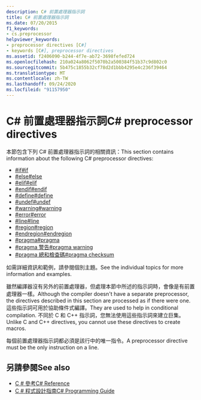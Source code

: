 ```yaml
---
description: C# 前置處理器指示詞
title: C# 前置處理器指示詞
ms.date: 07/20/2015
f1_keywords:
- cs.preprocessor
helpviewer_keywords:
- preprocessor directives [C#]
- keywords [C#], preprocessor directives
ms.assetid: f2406090-b244-4f7e-ab72-3698fefed724
ms.openlocfilehash: 210a024a8062f5070b2a500384f51b37c9d802c0
ms.sourcegitcommit: 5b475c1855b32cf78d2d1bbb4295e4c236f39464
ms.translationtype: MT
ms.contentlocale: zh-TW
ms.lasthandoff: 09/24/2020
ms.locfileid: "91157950"
---
```

# <a name="c-preprocessor-directives"></a><span data-ttu-id="d347c-103">C# 前置處理器指示詞</span><span class="sxs-lookup"><span data-stu-id="d347c-103">C# preprocessor directives</span></span>

<span data-ttu-id="d347c-104">本節包含下列 C# 前置處理器指示詞的相關資訊：</span><span class="sxs-lookup"><span data-stu-id="d347c-104">This section contains information about the following C# preprocessor directives:</span></span>

- [<span data-ttu-id="d347c-105">#if</span><span class="sxs-lookup"><span data-stu-id="d347c-105">#if</span></span>](./preprocessor-if.md)
- [<span data-ttu-id="d347c-106">#else</span><span class="sxs-lookup"><span data-stu-id="d347c-106">#else</span></span>](./preprocessor-else.md)
- [<span data-ttu-id="d347c-107">#elif</span><span class="sxs-lookup"><span data-stu-id="d347c-107">#elif</span></span>](./preprocessor-elif.md)
- [<span data-ttu-id="d347c-108">#endif</span><span class="sxs-lookup"><span data-stu-id="d347c-108">#endif</span></span>](./preprocessor-endif.md)
- [<span data-ttu-id="d347c-109">#define</span><span class="sxs-lookup"><span data-stu-id="d347c-109">#define</span></span>](./preprocessor-define.md)
- [<span data-ttu-id="d347c-110">#undef</span><span class="sxs-lookup"><span data-stu-id="d347c-110">#undef</span></span>](./preprocessor-undef.md)
- [<span data-ttu-id="d347c-111">#warning</span><span class="sxs-lookup"><span data-stu-id="d347c-111">#warning</span></span>](./preprocessor-warning.md)
- [<span data-ttu-id="d347c-112">#error</span><span class="sxs-lookup"><span data-stu-id="d347c-112">#error</span></span>](./preprocessor-error.md)
- [<span data-ttu-id="d347c-113">#line</span><span class="sxs-lookup"><span data-stu-id="d347c-113">#line</span></span>](./preprocessor-line.md)
- [<span data-ttu-id="d347c-114">#region</span><span class="sxs-lookup"><span data-stu-id="d347c-114">#region</span></span>](./preprocessor-region.md)
- [<span data-ttu-id="d347c-115">#endregion</span><span class="sxs-lookup"><span data-stu-id="d347c-115">#endregion</span></span>](./preprocessor-endregion.md)
- [<span data-ttu-id="d347c-116">#pragma</span><span class="sxs-lookup"><span data-stu-id="d347c-116">#pragma</span></span>](./preprocessor-pragma.md)
- [<span data-ttu-id="d347c-117">#pragma 警告</span><span class="sxs-lookup"><span data-stu-id="d347c-117">#pragma warning</span></span>](./preprocessor-pragma-warning.md)
- [<span data-ttu-id="d347c-118">#pragma 總和檢查碼</span><span class="sxs-lookup"><span data-stu-id="d347c-118">#pragma checksum</span></span>](./preprocessor-pragma-checksum.md)

<span data-ttu-id="d347c-119">如需詳細資訊和範例，請參閱個別主題。</span><span class="sxs-lookup"><span data-stu-id="d347c-119">See the individual topics for more information and examples.</span></span>

<span data-ttu-id="d347c-120">雖然編譯器沒有另外的前置處理器，但處理本節中所述的指示詞時，會像是有前置處理器一樣。</span><span class="sxs-lookup"><span data-stu-id="d347c-120">Although the compiler doesn't have a separate preprocessor, the directives described in this section are processed as if there were one.</span></span> <span data-ttu-id="d347c-121">這些指示詞可用於協助條件式編譯。</span><span class="sxs-lookup"><span data-stu-id="d347c-121">They are used to help in conditional compilation.</span></span> <span data-ttu-id="d347c-122">不同於 C 和 C++ 指示詞，您無法使用這些指示詞來建立巨集。</span><span class="sxs-lookup"><span data-stu-id="d347c-122">Unlike C and C++ directives, you cannot use these directives to create macros.</span></span>

<span data-ttu-id="d347c-123">每個前置處理器指示詞都必須是該行中的唯一指令。</span><span class="sxs-lookup"><span data-stu-id="d347c-123">A preprocessor directive must be the only instruction on a line.</span></span>

## <a name="see-also"></a><span data-ttu-id="d347c-124">另請參閱</span><span class="sxs-lookup"><span data-stu-id="d347c-124">See also</span></span>

- [<span data-ttu-id="d347c-125">C # 參考</span><span class="sxs-lookup"><span data-stu-id="d347c-125">C# Reference</span></span>](../index.md)
- [<span data-ttu-id="d347c-126">C # 程式設計指南</span><span class="sxs-lookup"><span data-stu-id="d347c-126">C# Programming Guide</span></span>](../../programming-guide/index.md)
